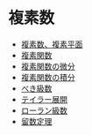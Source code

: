 
# 複素数


- [複素数、複素平面](complex/introduction.md)
- [複素関数](complex/function.md)
- [複素関数の微分](complex/function_differential.md)
- [複素関数の積分](complex/function_integral.md)
- [べき級数]()
- [テイラー展開]()
- [ローラン級数]()
- [留数定理]()